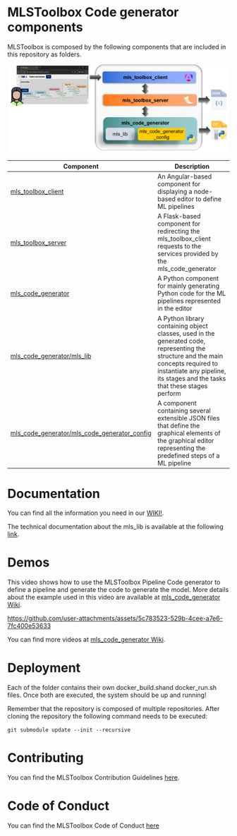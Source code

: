 # MLSToolbox Code generator components

MLSToolbox is composed by the following components that are included in this repository as folders.

<p align="center" width="100%">
   <img src="https://github.com/MLSToolbox/.github/blob/main/media/mls_code_generator/mls_code_generator_architecture.png" alt="MLSToolbox Code Generator architecture" width="500">
</p>

| Component| Description |
| ---------| ----------- |
| [mls_toolbox_client](https://github.com/MLSToolbox/mls_toolbox_client) | An Angular-based component for displaying a node-based editor to define ML pipelines |
| [mls_toolbox_server](https://github.com/MLSToolbox/mls_toolbox_server) | A Flask-based component for redirecting the mls_toolbox_client requests to the services provided by the mls_code_generator |
| [mls_code_generator](https://github.com/MLSToolbox/mls_code_generator) | A Python component for mainly generating Python code for the ML pipelines represented in the editor |
| [mls_code_generator/mls_lib](https://github.com/MLSToolbox/mls_lib) | A Python library containing object classes, used in the generated code, representing the structure and the main concepts required to instantiate any pipeline, its stages and the tasks that these stages perform |
| [mls_code_generator/mls_code_generator_config](https://github.com/MLSToolbox/mls_code_generator_config) | A component containing several extensible JSON files that define the graphical elements of the graphical editor representing the predefined steps of a ML pipeline |

# Documentation
You can find all the information you need in our [WIKI!](https://github.com/MLSToolbox/mls_code_generator/wiki).

The technical documentation about the mls_lib is available at the following [link](https://mlstoolbox.github.io/mls_lib/).

# Demos
This video shows how to use the MLSToolbox Pipeline Code generator to define a pipeline and generate the code to generate the model. More details about the example used in this video are available at [mls_code_generator Wiki](https://github.com/MLSToolbox/mls_code_generator/wiki/Diabetes-prediction).

https://github.com/user-attachments/assets/5c783523-529b-4cee-a7e6-7fc400e53633

You can find more videos at [mls_code_generator Wiki](https://github.com/MLSToolbox/mls_code_generator/wiki/Videos).

# Deployment
Each of the folder contains their own docker_build.shand docker_run.sh files. Once both are executed, the system should be up and running!

Remember that the repository is composed of multiple repositories. After cloning the repository the following command needs to be executed:
```git
git submodule update --init --recursive
```

# Contributing

You can find the MLSToolbox Contribution Guidelines [here](https://github.com/MLS-Toobox/mls_toolbox/blob/main/CONTRIBUTING.md).

# Code of Conduct

You can find the MLSToolbox Code of Conduct [here](https://github.com/MLSToolbox/.github/blob/main/CODE_OF_CONDUCT.md)

